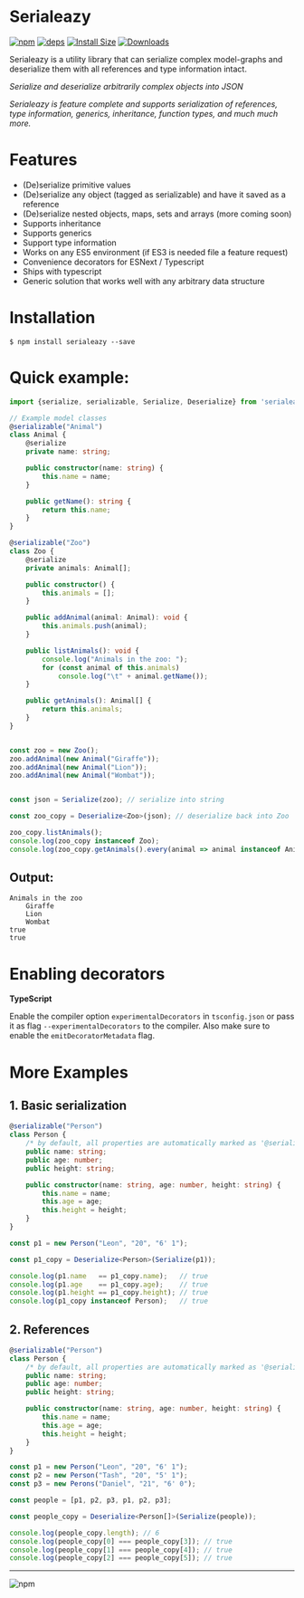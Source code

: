 # Serialeazy

[![npm][npm]][npm-url]
[![deps][deps]][deps-url]
[![Install Size][size]][size-url]
[![Downloads][downloads]][downloads-url]

Serialeazy is a utility library that can serialize complex model-graphs and deserialize them with all references and type information intact.


_Serialize and deserialize arbitrarily complex objects into JSON_

_Serialeazy is feature complete and supports serialization of references, type information, generics, inheritance, function types, and much much more._

# Features

-   (De)serialize primitive values
-   (De)serialize any object (tagged as serializable) and have it saved as a reference
-   (De)serialize nested objects, maps, sets and arrays (more coming soon)
-   Supports inheritance
-   Supports generics
-   Support type information
-   Works on any ES5 environment (if ES3 is needed file a feature request)
-   Convenience decorators for ESNext / Typescript
-   Ships with typescript
-   Generic solution that works well with any arbitrary data structure

# Installation

```console
$ npm install serialeazy --save
```

# Quick example:

```typescript
import {serialize, serializable, Serialize, Deserialize} from 'serialeazy';

// Example model classes
@serializable("Animal")
class Animal {
    @serialize
    private name: string;

    public constructor(name: string) {
        this.name = name;
    }

    public getName(): string {
        return this.name;
    }
}

@serializable("Zoo")
class Zoo {
    @serialize
    private animals: Animal[];

    public constructor() {
        this.animals = [];
    }

    public addAnimal(animal: Animal): void {
        this.animals.push(animal);
    }

    public listAnimals(): void {
        console.log("Animals in the zoo: ");
        for (const animal of this.animals)
            console.log("\t" + animal.getName());
    }

    public getAnimals(): Animal[] {
        return this.animals;
    }
}


const zoo = new Zoo();
zoo.addAnimal(new Animal("Giraffe"));
zoo.addAnimal(new Animal("Lion"));
zoo.addAnimal(new Animal("Wombat"));


const json = Serialize(zoo); // serialize into string

const zoo_copy = Deserialize<Zoo>(json); // deserialize back into Zoo

zoo_copy.listAnimals();
console.log(zoo_copy instanceof Zoo);
console.log(zoo_copy.getAnimals().every(animal => animal instanceof Animal));
```

## Output:

```
Animals in the zoo
    Giraffe
    Lion
    Wombat
true
true
```

# Enabling decorators

**TypeScript**

Enable the compiler option `experimentalDecorators` in `tsconfig.json` or pass it as flag `--experimentalDecorators` to the compiler. Also make sure to enable the `emitDecoratorMetadata` flag.

# More Examples

## 1. Basic serialization

```typescript
@serializable("Person")
class Person {
    /* by default, all properties are automatically marked as '@serialize' so it can be omitted */
    public name: string;
    public age: number;
    public height: string;

    public constructor(name: string, age: number, height: string) {
        this.name = name;
        this.age = age;
        this.height = height;
    }
}

const p1 = new Person("Leon", "20", "6' 1");

const p1_copy = Deserialize<Person>(Serialize(p1));

console.log(p1.name   == p1_copy.name);   // true
console.log(p1.age    == p1_copy.age);    // true
console.log(p1.height == p1_copy.height); // true
console.log(p1_copy instanceof Person);   // true
```

## 2. References

```typescript
@serializable("Person")
class Person {
    /* by default, all properties are automatically marked as '@serialize' so it can be omitted */
    public name: string;
    public age: number;
    public height: string;

    public constructor(name: string, age: number, height: string) {
        this.name = name;
        this.age = age;
        this.height = height;
    }
}

const p1 = new Person("Leon", "20", "6' 1");
const p2 = new Person("Tash", "20", "5' 1");
const p3 = new Perons("Daniel", "21", "6' 0");

const people = [p1, p2, p3, p1, p2, p3];

const people_copy = Deserialize<Person[]>(Serialize(people));

console.log(people_copy.length); // 6
console.log(people_copy[0] === people_copy[3]); // true
console.log(people_copy[1] === people_copy[4]); // true
console.log(people_copy[2] === people_copy[5]); // true
```

* * *

![npm](https://img.shields.io/npm/dt/serialeazy)

[deps]: https://david-dm.org/LeonMontealegre/serialeazy/status.svg
[deps-url]: https://david-dm.org/LeonMontealegre/serialeazy

[downloads]: https://img.shields.io/npm/dt/serialeazy
[downloads-url]: https://www.npmjs.com/package/serialeazy

[npm]: https://img.shields.io/npm/v/serialeazy
[npm-url]: https://www.npmjs.com/package/serialeazy

[size]: https://packagephobia.com/badge?p=serialeazy
[size-url]: https://packagephobia.com/result?p=serialeazy

